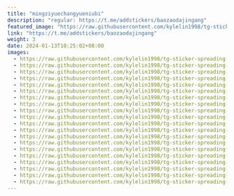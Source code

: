 ```yaml
---
title: "mingziyuechangyueniubi"
description: "regular: https://t.me/addstickers/baozaodajingang"
featured_image: "https://raw.githubusercontent.com/kylelin1998/tg-sticker-spreading-worldwide-images/main/img/5163a09f-9595-4c8e-a37b-0bda0d0476fe.jpg"
link: "https://t.me/addstickers/baozaodajingang"
weight: 3
date: 2024-01-13T10:25:02+08:00
images:
  - https://raw.githubusercontent.com/kylelin1998/tg-sticker-spreading-worldwide-images/main/img/5163a09f-9595-4c8e-a37b-0bda0d0476fe.jpg
  - https://raw.githubusercontent.com/kylelin1998/tg-sticker-spreading-worldwide-images/main/img/30681800-5ada-4415-9c97-df1ae7c886e4.jpg
  - https://raw.githubusercontent.com/kylelin1998/tg-sticker-spreading-worldwide-images/main/img/ba1c2f04-4a69-4622-a27b-7f08dc8919b4.jpg
  - https://raw.githubusercontent.com/kylelin1998/tg-sticker-spreading-worldwide-images/main/img/86541540-29c4-43ac-b5f8-51f329c145d3.jpg
  - https://raw.githubusercontent.com/kylelin1998/tg-sticker-spreading-worldwide-images/main/img/da5b6436-faef-48b8-b8dc-4c920a10a015.jpg
  - https://raw.githubusercontent.com/kylelin1998/tg-sticker-spreading-worldwide-images/main/img/e70ae24c-a275-498a-b53a-d67db0350334.jpg
  - https://raw.githubusercontent.com/kylelin1998/tg-sticker-spreading-worldwide-images/main/img/f9dc0fdc-41dd-4d22-9be1-ef27a5cd14e7.jpg
  - https://raw.githubusercontent.com/kylelin1998/tg-sticker-spreading-worldwide-images/main/img/7f37fe99-3dec-4b64-b3a4-8fae7242862a.jpg
  - https://raw.githubusercontent.com/kylelin1998/tg-sticker-spreading-worldwide-images/main/img/3e259be2-c324-40d1-a622-6d8d5f673cc0.jpg
  - https://raw.githubusercontent.com/kylelin1998/tg-sticker-spreading-worldwide-images/main/img/3668f531-b553-4c16-924f-751007d137c0.jpg
  - https://raw.githubusercontent.com/kylelin1998/tg-sticker-spreading-worldwide-images/main/img/684f9e5c-acf3-4fc2-bef8-6b2f86677567.jpg
  - https://raw.githubusercontent.com/kylelin1998/tg-sticker-spreading-worldwide-images/main/img/333e289f-cba0-4996-ada3-d6fe4c0e95dc.jpg
  - https://raw.githubusercontent.com/kylelin1998/tg-sticker-spreading-worldwide-images/main/img/0928df2f-9ad6-4d56-a34b-f02c012f7f0f.jpg
  - https://raw.githubusercontent.com/kylelin1998/tg-sticker-spreading-worldwide-images/main/img/27ca7d06-4fc5-4989-aa0a-720f7fe94373.jpg
  - https://raw.githubusercontent.com/kylelin1998/tg-sticker-spreading-worldwide-images/main/img/4eea6e44-9534-4ee2-b46c-242c4e653d89.jpg
  - https://raw.githubusercontent.com/kylelin1998/tg-sticker-spreading-worldwide-images/main/img/86084368-3ade-4cf4-9712-b5d2613ece1f.jpg
  - https://raw.githubusercontent.com/kylelin1998/tg-sticker-spreading-worldwide-images/main/img/6aeb4381-3ff1-458c-9a7a-7a335a213416.jpg
  - https://raw.githubusercontent.com/kylelin1998/tg-sticker-spreading-worldwide-images/main/img/aa1d4fa4-6980-444a-9a76-34eac1ff49d7.jpg
  - https://raw.githubusercontent.com/kylelin1998/tg-sticker-spreading-worldwide-images/main/img/444921c8-6da5-4adf-aea7-e26bb38f2bec.jpg
  - https://raw.githubusercontent.com/kylelin1998/tg-sticker-spreading-worldwide-images/main/img/83eeaf7b-1b0c-4172-b7f8-215e6e39d32c.jpg
---
```


